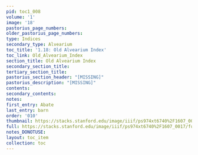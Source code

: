 ```yaml
---
pid: toc1_008
volume: '1'
image: '18'
pastorius_page_numbers: 
older_pastorius_page_numbers: 
type: Indices
secondary_type: Alvearium
toc_title: '1.18: Old Alvearium Index'
toc_link: Old_Alvearium_Index
section_title: Old Alvearium Index
secondary_section_title: 
tertiary_section_title: 
pastorius_section_header: "[MISSING]"
pastorius_description: "[MISSING]"
contents: 
secondary_contents: 
notes: 
first_entry: Abate
last_entry: barn
order: '010'
thumbnail: https://stacks.stanford.edu/image/iiif/ps974xt6740%2F1607_0017/full/100,/0/default.jpg
full: https://stacks.stanford.edu/image/iiif/ps974xt6740%2F1607_0017/full/full/0/default.jpg
notes_DONOTUSE: 
layout: toc_item
collection: toc
---
```

